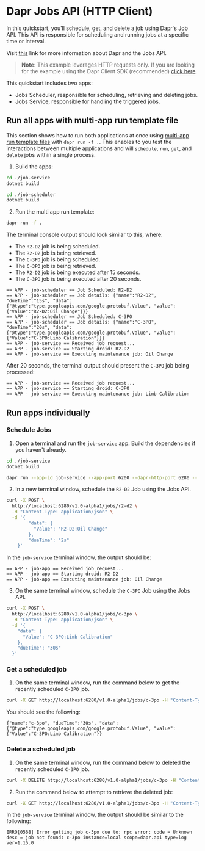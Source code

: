 # Dapr Jobs API (HTTP Client)

In this quickstart, you'll schedule, get, and delete a job using Dapr's Job API. This API is responsible for scheduling and running jobs at a specific time or interval.

Visit [this](https://docs.dapr.io/developing-applications/building-blocks/jobs/) link for more information about Dapr and the Jobs API.

> **Note:** This example leverages HTTP requests only.  If you are looking for the example using the Dapr Client SDK (recommended) [click here](../sdk/).

This quickstart includes two apps:

- Jobs Scheduler, responsible for scheduling, retrieving and deleting jobs.
- Jobs Service, responsible for handling the triggered jobs.

## Run all apps with multi-app run template file

This section shows how to run both applications at once using [multi-app run template files](https://docs.dapr.io/developing-applications/local-development/multi-app-dapr-run/multi-app-overview/) with `dapr run -f .`.  This enables to you test the interactions between multiple applications and will `schedule`, `run`, `get`, and `delete` jobs within a single process.

1. Build the apps:

<!-- STEP
name: Build dependencies for job-service
sleep: 1
-->

```bash
cd ./job-service
dotnet build
```

<!-- END_STEP -->

<!-- STEP
name: Build dependencies for job-scheduler
sleep: 1
-->

```bash
cd ./job-scheduler
dotnet build
```

<!-- END_STEP -->

2. Run the multi app run template:

<!-- STEP
name: Run multi app run template
expected_stdout_lines:
  - '== APP - job-scheduler == Job Scheduled: R2-D2'
  - '== APP - job-scheduler == Job Scheduled: C-3PO'
  - '== APP - job-service == Received job request...'
  - '== APP - job-service == Starting droid: R2-D2'
  - '== APP - job-service == Executing maintenance job: Oil Change'
  - '== APP - job-service == Received job request...'
  - '== APP - job-service == Starting droid: C-3PO'
  - '== APP - job-service == Executing maintenance job: Limb Calibration'
expected_stderr_lines:
output_match_mode: substring
match_order: none
background: false
sleep: 60
timeout_seconds: 120
-->

```bash
dapr run -f .
```

The terminal console output should look similar to this, where:

- The `R2-D2` job is being scheduled.
- The `R2-D2` job is being retrieved.
- The `C-3PO` job is being scheduled.
- The `C-3PO` job is being retrieved.
- The `R2-D2` job is being executed after 15 seconds.
- The `C-3PO` job is being executed after 20 seconds.

```text
== APP - job-scheduler == Job Scheduled: R2-D2
== APP - job-scheduler == Job details: {"name":"R2-D2", "dueTime":"15s", "data":{"@type":"type.googleapis.com/google.protobuf.Value", "value":{"Value":"R2-D2:Oil Change"}}}
== APP - job-scheduler == Job Scheduled: C-3PO
== APP - job-scheduler == Job details: {"name":"C-3PO", "dueTime":"20s", "data":{"@type":"type.googleapis.com/google.protobuf.Value", "value":{"Value":"C-3PO:Limb Calibration"}}}
== APP - job-service == Received job request...
== APP - job-service == Starting droid: R2-D2
== APP - job-service == Executing maintenance job: Oil Change
```

After 20 seconds, the terminal output should present the `C-3PO` job being processed:

```text
== APP - job-service == Received job request...
== APP - job-service == Starting droid: C-3PO
== APP - job-service == Executing maintenance job: Limb Calibration
```

<!-- END_STEP -->

## Run apps individually

### Schedule Jobs

1. Open a terminal and run the `job-service` app. Build the dependencies if you haven't already.

```bash
cd ./job-service
dotnet build
```

```bash
dapr run --app-id job-service --app-port 6200 --dapr-http-port 6280 -- dotnet run
```

2. In a new terminal window, schedule the `R2-D2` Job using the Jobs API.

```bash
curl -X POST \
  http://localhost:6280/v1.0-alpha1/jobs/r2-d2 \
  -H "Content-Type: application/json" \
  -d '{
        "data": {
          "Value": "R2-D2:Oil Change"
        },
        "dueTime": "2s"
    }'
```

In the `job-service` terminal window, the output should be:

```text
== APP - job-app == Received job request...
== APP - job-app == Starting droid: R2-D2
== APP - job-app == Executing maintenance job: Oil Change
```

3. On the same terminal window, schedule the `C-3PO` Job using the Jobs API.

```bash
curl -X POST \
  http://localhost:6280/v1.0-alpha1/jobs/c-3po \
  -H "Content-Type: application/json" \
  -d '{
    "data": {
      "Value": "C-3PO:Limb Calibration"
    },
    "dueTime": "30s"
  }'
```

### Get a scheduled job

1. On the same terminal window, run the command below to get the recently scheduled `C-3PO` job.

```bash
curl -X GET http://localhost:6280/v1.0-alpha1/jobs/c-3po -H "Content-Type: application/json"
```

You should see the following:

```text
{"name":"c-3po", "dueTime":"30s", "data":{"@type":"type.googleapis.com/google.protobuf.Value", "value":{"Value":"C-3PO:Limb Calibration"}}
```

### Delete a scheduled job

1. On the same terminal window, run the command below to deleted the recently scheduled `C-3PO` job.

```bash
curl -X DELETE http://localhost:6280/v1.0-alpha1/jobs/c-3po -H "Content-Type: application/json" 
```

2. Run the command below to attempt to retrieve the deleted job:

```bash
curl -X GET http://localhost:6280/v1.0-alpha1/jobs/c-3po -H "Content-Type: application/json" 
```

In the `job-service` terminal window, the output should be similar to the following:

```text
ERRO[0568] Error getting job c-3po due to: rpc error: code = Unknown desc = job not found: c-3po instance=local scope=dapr.api type=log ver=1.15.0
```
